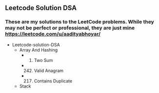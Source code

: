 ## Leetcode Solution DSA

### These are my solutions to the LeetCode problems. While they may not be perfect or professional, they are just mine https://leetcode.com/u/aadityabhoyar/

- Leetcode-solution-DSA
    - Array And Hashing
      - 1. Two Sum
      - 242. Valid Anagram
      - 217. Contains Duplicate
    - Stack

